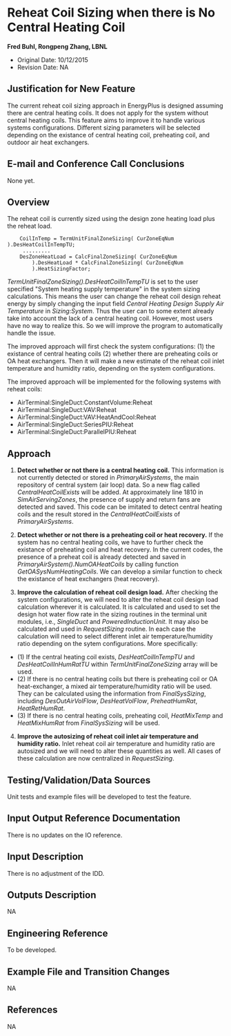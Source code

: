 Reheat Coil Sizing when there is No Central Heating Coil
================

**Fred Buhl, Rongpeng Zhang, LBNL**

 - Original Date: 10/12/2015
 - Revision Date: NA
 

## Justification for New Feature ##

The current reheat coil sizing approach in EnergyPlus is designed assuming there are central heating coils. It does not apply for the system without central heating coils. This feature aims to improve it to handle various systems  configurations. Different sizing parameters will be selected depending on the existance of central heating coil, preheating coil, and outdoor air heat exchangers.


## E-mail and  Conference Call Conclusions ##

None yet.

## Overview ##


The reheat coil is currently sized using the design zone heating load plus the reheat load. 

        CoilInTemp = TermUnitFinalZoneSizing( CurZoneEqNum ).DesHeatCoilInTempTU;
         .........
        DesZoneHeatLoad = CalcFinalZoneSizing( CurZoneEqNum 
            ).DesHeatLoad * CalcFinalZoneSizing( CurZoneEqNum 
            ).HeatSizingFactor;    
            
*TermUnitFinalZoneSizing().DesHeatCoilInTempTU* is set to the user specified "System heating supply temperature" in the system sizing calculations. This means the user can change the reheat coil design reheat energy by simply changing the input field *Central Heating Design Supply Air Temperature* in *Sizing:System*. Thus the user can to some extent already take into account the lack of a central heating coil. However, most users have no way to realize this. So we will improve the program to automatically handle the issue. 

The improved approach will first check the system configurations: (1) the existance of central heating coils (2) whether there are preheating coils or OA heat exchangers. Then it will make a new estimate of the reheat coil inlet temperature and humidity ratio, depending on the system configurations. 


The improved approach will be implemented for the following systems with reheat coils:
-	AirTerminal:SingleDuct:ConstantVolume:Reheat
-	AirTerminal:SingleDuct:VAV:Reheat
-	AirTerminal:SingleDuct:VAV:HeatAndCool:Reheat
-	AirTerminal:SingleDuct:SeriesPIU:Reheat
-	AirTerminal:SingleDuct:ParallelPIU:Reheat


## Approach ##

1. **Detect whether or not there is a central heating coil.**
This information is not currently detected or stored in *PrimaryAirSystems*, the main repository of central system (air loop) data. So a new flag called *CentralHeatCoilExists* will be added. At approximately line 1810 in *SimAirServingZones*, the presence of supply and return fans are detected and saved. This code can be imitated to detect central heating coils and the result stored in the *CentralHeatCoilExists* of *PrimaryAirSystems*.

2. **Detect whether or not there is a preheating coil or heat recovery.** 
If the system has no central heating coils, we have to further check the existance of preheating coil and heat recovery. In the current codes, the presence of a preheat coil is already detected and saved in *PrimaryAirSystem().NumOAHeatCoils* by calling function *GetOASysNumHeatingCoils*. We can develop a similar function to check the existance of heat exchangers (heat recovery).

3. **Improve the calculation of reheat coil design load.**
After checking the system configurations, we will need to alter the reheat coil design load calculation wherever it is calculated. It is calculated and used to set the design hot water flow rate in the sizing routines in the terminal unit modules, i.e., *SingleDuct* and *PoweredInductionUnit*. It may also be calculated and used in *RequestSizing* routine. In each case the calculation will need to select different inlet air temperature/humidity ratio depending on the sytem configurations. More specifically: 
- (1) If the central heating coil exists, *DesHeatCoilInTempTU* and *DesHeatCoilInHumRatTU* within *TermUnitFinalZoneSizing* array will be used. 
- (2) If there is no central heating coils but there is preheating coil or OA heat-exchanger, a mixed air temperature/humidity ratio will be used. They can be calculated using the information from *FinalSysSizing*, including *DesOutAirVolFlow*, *DesHeatVolFlow*, *PreheatHumRat*, *HeatRetHumRat*.  
- (3) If there is no central heating coils, preheating coil, *HeatMixTemp* and *HeatMixHumRat* from *FinalSysSizing* will be used.

4. **Improve the autosizing of reheat coil inlet air temperature and humidity ratio.**
Inlet reheat coil air temperature and humidity ratio are autosized and we will need to alter these quantities as well. All cases of these calculation are now centralized in *RequestSizing*.


## Testing/Validation/Data Sources ##

Unit tests and example files will be developed to test the feature.


## Input Output Reference Documentation ##

There is no updates on the IO reference.


## Input Description ##

There is no adjustment of the IDD.


## Outputs Description ##

NA


## Engineering Reference ##

To be developed.


## Example File and Transition Changes ##

NA


## References ##

NA